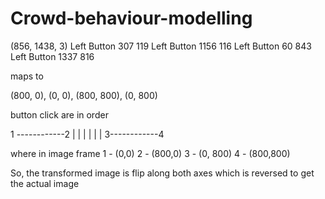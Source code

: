 # Crowd-behaviour-modelling

(856, 1438, 3)
Left Button 307 119
Left Button 1156 116
Left Button 60 843
Left Button 1337 816

maps to

(800, 0), 
(0, 0), 
(800, 800), 
(0, 800)




button click are in order

1 ------------2
|                   |
|                   |
|                   |
3------------4

where in image frame
1 - (0,0)
2 - (800,0)
3 - (0, 800)
4 - (800,800)

So, the transformed image is flip along both axes
which is reversed to get the actual image

